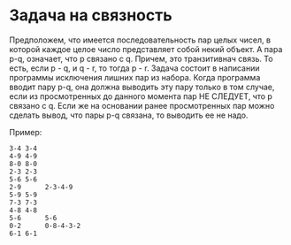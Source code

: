 # Задача на связность

Предположем, что имеется последовательность пар целых чисел, в которой каждое целое число представляет собой некий объект.
А пара p-q, означает, что p связано с q. Причем, это транзитивнач связь. То есть, если p - q, и q - r, то тогда p - r.
Задача  состоит в написании программы исключения лишних пар из набора. Когда программа вводит пару p-q, она должна
выводить эту пару только в том случае, если из просмотренных до данного момента пар НЕ СЛЕДУЕТ, что p связано с q.
Если же на основании ранее просмотренных пар можно сделать вывод, что пары p-q связана, то выводить ее не надо.

Пример:
```text
3-4 3-4
4-9 4-9
8-0 8-0
2-3 2-3
5-6 5-6
2-9      2-3-4-9
5-9 5-9
7-3 7-3
4-8 4-8
5-6      5-6
0-2      0-8-4-3-2
6-1 6-1
```
